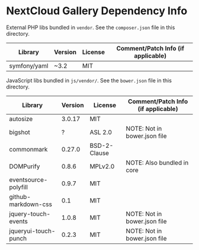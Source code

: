 NextCloud Gallery Dependency Info
=================================

External PHP libs bundled in `vendor`.
See the `composer.json` file in this directory.

| Library | Version | License           | Comment/Patch Info (if applicable)  |
| ---     | ---     | ---               | ---                                 |
| symfony/yaml | ~3.2 | MIT             |                                     |

JavaScript libs bundled in `js/vendor/`.
See the `bower.json` file in this directory.

| Library | Version | License           | Comment/Patch Info (if applicable)  |
| ---     | ---     | ---               | ---                                 |
| autosize | 3.0.17 | MIT               |                                     |
| bigshot | ?       | ASL 2.0           | NOTE: Not in bower.json file        |
| commonmark | 0.27.0 | BSD-2-Clause    |                                     |
| DOMPurify | 0.8.6 | MPLv2.0           | NOTE: Also bundled in core          |
| eventsource-polyfill | 0.9.7 | MIT    |                                     |
| github-markdown-css | 0.1 | MIT       |                                     |
| jquery-touch-events | 1.0.8 | MIT     | NOTE: Not in bower.json file        |
| jqueryui-touch-punch | 0.2.3 | MIT    | NOTE: Not in bower.json file        |
